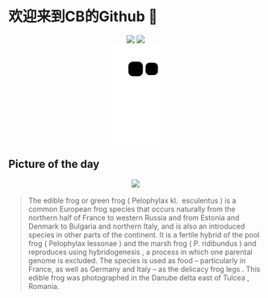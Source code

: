 
# 欢迎来到CB的Github 👋

<div align="center">
  <img height="137px" src="https://github-readme-stats.vercel.app/api?username=SuperCB&show_icons=true&theme=radical" />
  <img height="137px" src="https://github-readme-stats.vercel.app/api/top-langs/?username=SuperCB&hide_title=true&hide_border=true&layout=compact&langs_count=6&text_color=000&icon_color=fff" />
</div>


<div align="center">
    <img src="./contribution-snake/github-contribution-grid-snake.svg" />
</div>



## Picture of the day
<div align="center">
  <img width=400px src="https://upload.wikimedia.org/wikipedia/commons/thumb/7/74/Green_frog_%28Pelophylax_esculentus_complex%29_Danube_delta.jpg/600px-Green_frog_%28Pelophylax_esculentus_complex%29_Danube_delta.jpg" />
</div>

>The  edible frog  or green frog ( Pelophylax  kl.  esculentus ) is a common European frog species that occurs naturally from the northern half of France to western Russia and from Estonia and Denmark to Bulgaria and northern Italy, and is also an  introduced species  in other parts of the continent. It is a fertile  hybrid  of the  pool frog  ( Pelophylax lessonae ) and the  marsh frog  ( P. ridibundus ) and  reproduces using hybridogenesis , a process in which one parental genome is excluded. The species is used as food – particularly in France, as well as Germany and Italy – as the delicacy  frog legs . This edible frog was photographed in the  Danube  delta east of  Tulcea , Romania.


